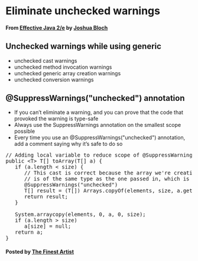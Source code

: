 # Eliminate unchecked warnings

#### From <u>[Effective Java 2/e](https://books.google.co.kr/books/about/Effective_Java.html?id=ka2VUBqHiWkC&hl=en)</u> by <u>[Joshua Bloch](https://en.wikipedia.org/wiki/Joshua_Bloch)</u>

## Unchecked warnings while using generic
* unchecked cast warnings
* unchecked method invocation warnings
* unchecked generic array creation warnings
* unchecked conversion warnings

## @SuppressWarnings("unchecked") annotation
* If you can’t eliminate a warning, and you can prove that the code that provoked the warning is type-safe
* Always use the SuppressWarnings annotation on the smallest scope possible
* Every time you use an @SuppressWarnings("unchecked") annotation, add a comment saying why it’s safe to do so

<pre class="prettyprint">
// Adding local variable to reduce scope of @SuppressWarnings
public &lt;T&gt; T[] toArray(T[] a) {
   if (a.length &lt; size) {
      // This cast is correct because the array we're creating
      // is of the same type as the one passed in, which is T[].
      @SuppressWarnings("unchecked")
      T[] result = (T[]) Arrays.copyOf(elements, size, a.getClass());
      return result;
   }

   System.arraycopy(elements, 0, a, 0, size);
   if (a.length &gt; size)
      a[size] = null;
   return a;
}
</pre>

#### Posted by <u>[The Finest Artist](http://thefinestartist.com)
